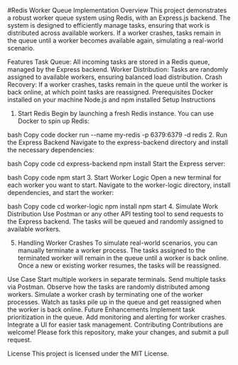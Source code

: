 
#Redis Worker Queue Implementation
Overview
This project demonstrates a robust worker queue system using Redis, with an Express.js backend. The system is designed to efficiently manage tasks, ensuring that work is distributed across available workers. If a worker crashes, tasks remain in the queue until a worker becomes available again, simulating a real-world scenario.

Features
Task Queue: All incoming tasks are stored in a Redis queue, managed by the Express backend.
Worker Distribution: Tasks are randomly assigned to available workers, ensuring balanced load distribution.
Crash Recovery: If a worker crashes, tasks remain in the queue until the worker is back online, at which point tasks are reassigned.
Prerequisites
Docker installed on your machine
Node.js and npm installed
Setup Instructions
1. Start Redis
Begin by launching a fresh Redis instance. You can use Docker to spin up Redis:

bash
Copy code
docker run --name my-redis -p 6379:6379 -d redis
2. Run the Express Backend
Navigate to the express-backend directory and install the necessary dependencies:

bash
Copy code
cd express-backend
npm install
Start the Express server:

bash
Copy code
npm start
3. Start Worker Logic
Open a new terminal for each worker you want to start. Navigate to the worker-logic directory, install dependencies, and start the worker:

bash
Copy code
cd worker-logic
npm install
npm start
4. Simulate Work Distribution
Use Postman or any other API testing tool to send requests to the Express backend. The tasks will be queued and randomly assigned to available workers.

5. Handling Worker Crashes
To simulate real-world scenarios, you can manually terminate a worker process. The tasks assigned to the terminated worker will remain in the queue until a worker is back online. Once a new or existing worker resumes, the tasks will be reassigned.

Use Case
Start multiple workers in separate terminals.
Send multiple tasks via Postman.
Observe how the tasks are randomly distributed among workers.
Simulate a worker crash by terminating one of the worker processes.
Watch as tasks pile up in the queue and get reassigned when the worker is back online.
Future Enhancements
Implement task prioritization in the queue.
Add monitoring and alerting for worker crashes.
Integrate a UI for easier task management.
Contributing
Contributions are welcome! Please fork this repository, make your changes, and submit a pull request.

License
This project is licensed under the MIT License.
